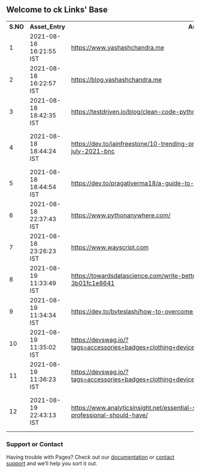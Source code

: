 
## Welcome to ck Links' Base


<table>

<tr>
<th> S.NO </th>
<th> Asset_Entry </th>
<th> Asset_URL </th>
<th> Remarks </th>
<tr>

<tr>
<td>1</td>
<td>2021-08-18 16:21:55 IST</td>
<td><a href="https://www.yashashchandra.me">https://www.yashashchandra.me</a></td>
<td>My Personal WebPage</td>
</tr>

<tr>
<td>2</td>
<td>2021-08-18 16:22:57 IST</td>
<td><a href="https://blog.yashashchandra.me">https://blog.yashashchandra.me</a></td>
<td>My blog</td>
</tr>

<tr>
<td>3</td>
<td>2021-08-18 18:42:35 IST</td>
<td><a href="https://testdriven.io/blog/clean-code-python/">https://testdriven.io/blog/clean-code-python/</a></td>
<td>Cleaner Code in Python</td>
</tr>

<tr>
<td>4</td>
<td>2021-08-18 18:44:24 IST</td>
<td><a href="https://dev.to/iainfreestone/10-trending-projects-on-github-for-web-developers-30th-july-2021-bnc">https://dev.to/iainfreestone/10-trending-projects-on-github-for-web-developers-30th-july-2021-bnc</a></td>
<td>10 Trending projects on GitHub for web developers - 30th July 2021 Dev.to Post</td>
</tr>

<tr>
<td>5</td>
<td>2021-08-18 18:44:54 IST</td>
<td><a href="https://dev.to/pragativerma18/a-guide-to-git-stash-2h5d">https://dev.to/pragativerma18/a-guide-to-git-stash-2h5d</a></td>
<td>A Guide to Git Stash</td>
</tr>

<tr>
<td>6</td>
<td>2021-08-18 22:37:43 IST</td>
<td><a href="https://www.pythonanywhere.com/">https://www.pythonanywhere.com/</a></td>
<td>Online Python Server24/7</td>
</tr>

<tr>
<td>7</td>
<td>2021-08-18 23:26:23 IST</td>
<td><a href="https://www.wayscript.com">https://www.wayscript.com</a></td>
<td>Automation CI/CD Platform like pythonanywhere.com</td>
</tr>

<tr>
<td>8</td>
<td>2021-08-19 11:33:49 IST</td>
<td><a href="https://towardsdatascience.com/write-better-and-faster-python-using-einstein-notation-3b01fc1e8641">https://towardsdatascience.com/write-better-and-faster-python-using-einstein-notation-3b01fc1e8641</a></td>
<td>Write Better And Faster Python Using Einstein Notation numpy..</td>
</tr>

<tr>
<td>9</td>
<td>2021-08-19 11:34:34 IST</td>
<td><a href="https://dev.to/byteslash/how-to-overcome-fomo-in-coding-174n">https://dev.to/byteslash/how-to-overcome-fomo-in-coding-174n</a></td>
<td>How to Overcome FOMO in Coding</td>
</tr>

<tr>
<td>10</td>
<td>2021-08-19 11:35:02 IST</td>
<td><a href="https://devswag.io/?tags=accessories+badges+clothing+device+donation+hacktoberfest+mug+software+stickers">https://devswag.io/?tags=accessories+badges+clothing+device+donation+hacktoberfest+mug+software+stickers</a></td>
<td>Dev Swag</td>
</tr>

<tr>
<td>11</td>
<td>2021-08-19 11:36:23 IST</td>
<td><a href="https://devswag.io/?tags=accessories+badges+clothing+device+donation+hacktoberfest+mug+software+stickers">https://devswag.io/?tags=accessories+badges+clothing+device+donation+hacktoberfest+mug+software+stickers</a></td>
<td>Digitally induced GmBH</td>
</tr>

<tr>
<td>12</td>
<td>2021-08-19 22:43:13 IST</td>
<td><a href="https://www.analyticsinsight.net/essential-skills-every-aspiring-cybersecurity-professional-should-have/">https://www.analyticsinsight.net/essential-skills-every-aspiring-cybersecurity-professional-should-have/</a></td>
<td>ESSENTIAL SKILLS EVERY ASPIRING CYBERSECURITY PROFESSIONAL SHOULD HAVE</td>
</tr>

</table>


### Support or Contact

Having trouble with Pages? Check out our [documentation](https://docs.github.com/categories/github-pages-basics/) or [contact support](https://support.github.com/contact) and we’ll help you sort it out.

